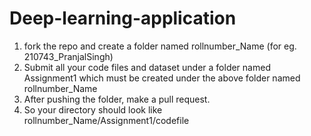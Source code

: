 # Deep-learning-application
1. fork the repo and create a folder named rollnumber_Name (for eg. 210743_PranjalSingh)
2. Submit all your code files and dataset under a folder named Assignment1 which must be created under the above folder named rollnumber_Name
3. After pushing the folder, make a pull request.
4. So your directory should look like rollnumber_Name/Assignment1/codefile
